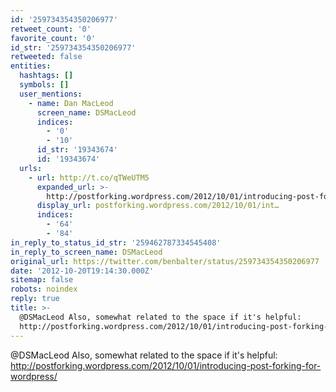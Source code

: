 ```yaml
---
id: '259734354350206977'
retweet_count: '0'
favorite_count: '0'
id_str: '259734354350206977'
retweeted: false
entities:
  hashtags: []
  symbols: []
  user_mentions:
    - name: Dan MacLeod
      screen_name: DSMacLeod
      indices:
        - '0'
        - '10'
      id_str: '19343674'
      id: '19343674'
  urls:
    - url: http://t.co/qTWeUTM5
      expanded_url: >-
        http://postforking.wordpress.com/2012/10/01/introducing-post-forking-for-wordpress/
      display_url: postforking.wordpress.com/2012/10/01/int…
      indices:
        - '64'
        - '84'
in_reply_to_status_id_str: '259462787334545408'
in_reply_to_screen_name: DSMacLeod
original_url: https://twitter.com/benbalter/status/259734354350206977
date: '2012-10-20T19:14:30.000Z'
sitemap: false
robots: noindex
reply: true
title: >-
  @DSMacLeod Also, somewhat related to the space if it's helpful:
  http://postforking.wordpress.com/2012/10/01/introducing-post-forking-for-wordpress/
---
```


@DSMacLeod Also, somewhat related to the space if it's helpful: http://postforking.wordpress.com/2012/10/01/introducing-post-forking-for-wordpress/